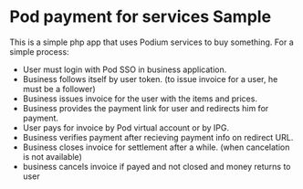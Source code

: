 Pod payment for services Sample
==================================
This is a simple php app that uses Podium services to buy something. For a simple process:
- User must login with Pod SSO in business application.
- Business follows itself by user token. (to issue invoice for a user, he must be a follower)
- Business issues invoice for the user with the items and prices.
- Business provides the payment link for user and redirects him for payment.
- User pays for invoice by Pod virtual account or by IPG.
- Business verifies payment after recieving payment info on redirect URL.
- Business closes invoice for settlement after a while. (when cancelation is not available)
- business cancels invoice if payed and not closed and money returns to user

